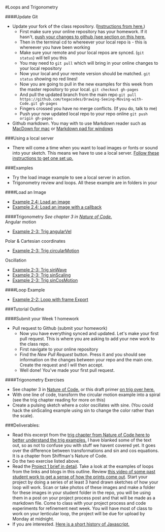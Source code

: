 #Loops and Trigonometry

####Update Git
* Update your fork of the class repository. ([Instructions from here.](https://help.github.com/articles/merging-an-upstream-repository-into-your-fork/))
  * First make sure your online repository has your homework. If it hasn't, [push your changes to github (see section on this here.](https://github.com/tegacodes/Drawing-Seeing-Moving-with-Code/blob/gh-pages/docs/git.md)
  * Then in the terminal cd to whereever your local repo is - this is whereever you have been working
  * Make sure your remote and your local repos are synced. (`git status`) will tell you this
  * You may need to `git pull` which will bring in your online changes to your local repository
  * Now your local and your remote version should be matched. `git status` showing no red lines!
  * Now you are going to pull in the new examples for this week from the master repository to your local. `git checkout gh-pages`
  * And pull the updated branch from the main repo
  `git pull https://github.com/tegacodes/Drawing-Seeing-Moving-with-Code.git gh-pages`
  * Fingers crossed you have no merge conflicts. (If you do, talk to me)
  * Push your now updated local repo to your repo online `git push origin gh-pages`
* Github markdown. You may with to use Markdown reader such as [MacDown for mac](http://macdown.uranusjr.com/) or [Markdown pad for windows](http://markdownpad.com/)

###Using a local server

* There will come a time when you want to load images or fonts or sound into your sketch. This means we have to use a local server. [Follow these instructions to get one set up.](https://github.com/processing/p5.js/wiki/Local-server)

###Examples
* Try the load image example to see a local server in action.
* Trigonometry review and loops. All these example are in folders in your

####Load an Image
* [Example 2.4: Load an image](https://github.com/tegacodes/Drawing-Seeing-Moving-with-Code/tree/gh-pages/code/2-4-LoadImage/image-1)
* [Example 2.4: Load an image with a callback](https://github.com/tegacodes/Drawing-Seeing-Moving-with-Code/tree/gh-pages/code/2-4-LoadImage/image-2-callback)


####Trigonometry
*See chapter 3 in [Nature of Code.](http://natureofcode.com/)*  
Angular motion

* [Example 2-3: Trig angularVel](http://codepen.io/tega/pen/BjVEzE?editors=0010)  

Polar & Cartesian coordinates  

* [Example 2-3: Trig circularMotion](http://codepen.io/tega/pen/pgKBEj?editors=0010)  

Oscillation

* [Example 2-3: Trig sinWave](http://codepen.io/tega/pen/zraXKZ?editors=0010)  
* [Example 2-3: Trig sinScaling](http://codepen.io/tega/pen/rxKbqz?editors=0010)  
* [Example 2-3: Trig sinCosMotion](http://codepen.io/tega/pen/EPRJGQ?editors=0010)


####Loop Example

* [Example 2-2: Loop with frame Export](http://codepen.io/tega/pen/MKQpOX?editors=0010)



###Tutorial Outline

####Submit your Week 1 homework

* Pull request to Github (submit your homework)
  * Now you have everything synced and updated. Let's make your first pull request. This is where you are asking to add your new work to the class repo.
  * First navigate to your online repository
  * Find the *New Pull Request* button. Press it and you should see information on the changes between your repo and the main one. Create the request and I will then accept.
  * Well done! You've made your first pull request.

####Trigonometry Exercises
* See chapter 3 in [Nature of Code.](http://natureofcode.com/) or this draft primer [on trig over here.](http://www.trig.tegabrain.com/)
* With one line of code, transform the circular motion example into a spiral (see the trig chapter reading for more on this)
* Create a pulsing sketch where a color oscillates with sine. (You could hack the sinScaling example using sin to change the color rather than the scale).


###Deliverables:

* Read this excerpt from the [trig chapter from Nature of Code here to better understand the trig examples.](https://github.com/tegacodes/Drawing-Seeing-Moving-with-Code/blob/gh-pages/docs/readings/NoC-Oscillation.pdf) I have blanked some of the text out, so as not to confuse you with stuff we havent covered yet. It goes over the difference between transformations and sin and cos equations. It is a chapter from Shiffman's Nature of Code.
* Do the two exercise listed above.
* Read the [Project 1 brief in detail](https://github.com/tegacodes/Drawing-Seeing-Moving-with-Code/blob/gh-pages/docs/project1.md). Take a look at the examples of loops from the links and blogs in this outline. Review [this video of some past student work to get a sense of how the prints come out](https://vimeo.com/123751930). Start your project by doing a series of at least 3 hand drawn sketches of how your loop will work. Scan or take photos of these images and make a folder for these images in your student folder in the repo, you will be using them in a post on your project process post and that will be made as a markdown file. Come to class with your project process and code experiments for refinement next week. You will have most of class to work on your lenticular loop, the project will be due for upload by Monday at midnight.
* If you are interested. [Here is a short history of Javascript.](https://www.w3.org/community/webed/wiki/A_Short_History_of_JavaScript)
